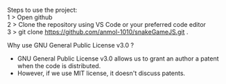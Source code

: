 Steps to use the project:  
1 > Open github  
2 > Clone the repository using VS Code or your preferred code editor  
3 > git clone https://github.com/anmol-1010/snakeGameJS.git .

Why use GNU General Public License v3.0 ?

- GNU General Public License v3.0 allows us to grant an author a patent when the code is distributed.
- However, if we use MIT license, it doesn't discuss patents.
